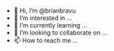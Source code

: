 - 👋 Hi, I’m @brianbravu
- 👀 I’m interested in ...
- 🌱 I’m currently learning ...
- 💞️ I’m looking to collaborate on ...
- 📫 How to reach me ...

<!---
brianbravu/brianbravu is a ✨ special ✨ repository because its `README.md` (this file) appears on your GitHub profile.
You can click the Preview link to take a look at your changes.
--->
